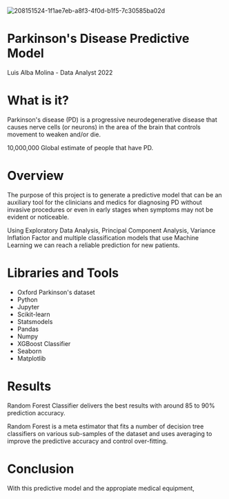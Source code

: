 
![208151524-1f1ae7eb-a8f3-4f0d-b1f5-7c30585ba02d](https://user-images.githubusercontent.com/115581351/208153699-dea2f2be-ab5e-4e89-b846-ed4737338d21.jpg)

# Parkinson's Disease Predictive Model

Luis Alba Molina - Data Analyst 2022

# What is it?

Parkinson's disease (PD) is a progressive neurodegenerative disease that causes nerve cells (or neurons) in the area of the brain that controls movement to weaken and/or die.

10,000,000 Global estimate of people that have PD.

# Overview

The purpose of this project is to generate a predictive model that can be an auxiliary tool for the clinicians and medics for diagnosing PD without invasive procedures or even in early stages when symptoms may not be evident or noticeable.

Using Exploratory Data Analysis, Principal Component Analysis, Variance Inflation Factor and multiple classification models that use Machine Learning we can reach a reliable prediction for new patients.

# Libraries and Tools

* Oxford Parkinson's dataset
* Python
* Jupyter
* Scikit-learn
* Statsmodels
* Pandas
* Numpy
* XGBoost Classifier
* Seaborn
* Matplotlib

# Results

Random Forest Classifier delivers the best results with around 85 to 90% prediction accuracy.

Random Forest is a meta estimator that fits a number of decision tree classifiers on various sub-samples of the dataset and uses averaging to improve the predictive accuracy and control over-fitting.

# Conclusion

With this predictive model and the appropiate medical equipment, 









